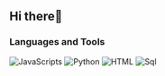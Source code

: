 ## Hi there👋

### Languages and Tools
![JavaScripts](https://img.shields.io/badge/-JavaScript-090909?style=flat&logo=JavaScript)
![Python](https://img.shields.io/badge/-Python-090909?style=flat&logo=Python)
![HTML](https://img.shields.io/badge/-HTML-090909?style=flat&logo=html5)
![Sql](https://img.shields.io/badge/-SQL-090909?style=flat&logo=mysql)
